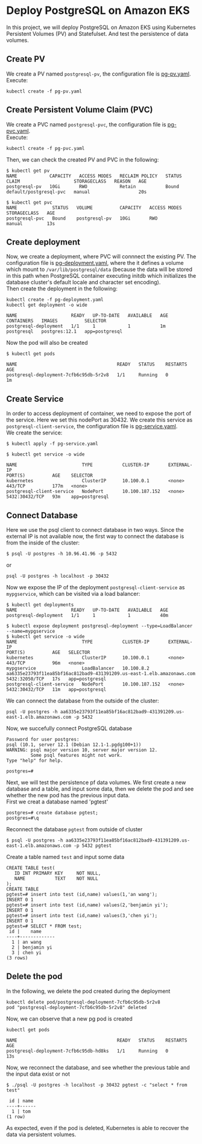# Deploy PostgreSQL on Amazon EKS
In this project, we will deploy PostgreSQL on Amazon EKS using Kubernetes Persistent Volumes (PV) and Statefulset. And test the persistence of data volumes.

## Create PV
We create a PV named `postgresql-pv`, the configuration file is [pg-pv.yaml](https://github.com/cy235/PostgreSQL_EKS/blob/master/pg-pv.yaml).</br>
Execute:
```
kubectl create -f pg-pv.yaml
```

## Create Persistent Volume Claim (PVC)
We create a PVC named `postgresql-pvc`, the configuration file is [pg-pvc.yaml](https://github.com/cy235/PostgreSQL_EKS/blob/master/pg-pvc.yaml).</br>
Execute:
```
kubectl create -f pg-pvc.yaml
```

Then, we can check the created PV and PVC in the following:
```
$ kubectl get pv
NAME            CAPACITY   ACCESS MODES   RECLAIM POLICY   STATUS   CLAIM                    STORAGECLASS   REASON   AGE
postgresql-pv   10Gi       RWO            Retain           Bound    default/postgresql-pvc   manual                  20s

$ kubectl get pvc
NAME             STATUS   VOLUME          CAPACITY   ACCESS MODES   STORAGECLASS   AGE
postgresql-pvc   Bound    postgresql-pv   10Gi       RWO            manual         13s
```

## Create deployment
Now, we create a deployment, where PVC will connnect the existing PV. The configuration file is [pg-deployment.yaml](https://github.com/cy235/PostgreSQL_EKS/blob/master/pg-deployment.yaml), where the it defines a volume which mount to `/var/lib/postgresql/data` (because the data will be stored in this path when PostgreSQL container executing initdb which initializes the database cluster's default locale and character set encoding).</br>
Then create the deployment in the following:
```
kubectl create -f pg-deployment.yaml
kubectl get deployment -o wide

NAME                    READY   UP-TO-DATE   AVAILABLE   AGE    CONTAINERS   IMAGES          SELECTOR
postgresql-deployment   1/1     1            1           1m     postgresql   postgres:12.1   app=postgresql
```
Now the pod will also be created
```
$ kubectl get pods

NAME                                     READY   STATUS    RESTARTS   AGE
postgresql-deployment-7cfb6c95db-5r2v8   1/1     Running   0          1m
```

## Create Service
In order to access deployment of container, we need to expose the port of the service. Here we set this nodePort as 30432.
We create this service as `postgresql-client-service`, the configuration file is [pg-service.yaml](https://github.com/cy235/PostgreSQL_EKS/blob/master/pg-service.yaml).</br>
We create the service:

```
$ kubectl apply -f pg-service.yaml

$ kubectl get service -o wide

NAME                        TYPE           CLUSTER-IP       EXTERNAL-IP                                                              PORT(S)          AGE    SELECTOR
kubernetes                  ClusterIP      10.100.0.1       <none>                                                                   443/TCP          177m   <none>
postgresql-client-service   NodePort       10.100.187.152   <none>                                                                   5432:30432/TCP   93m    app=postgresql
```

## Connect Database
Here we use the psql client to connect database in two ways.
Since the external IP is not available now, the first way to connect the database is from the inside of the cluster:
```
$ psql -U postgres -h 10.96.41.96 -p 5432
```
or
```
psql -U postgres -h localhost -p 30432
```
Now we expose the IP of the deployment `postgresql-client-service` as `mypgservice`, which can be visited via a load balancer:
```
$ kubectl get deployments
NAME                    READY   UP-TO-DATE   AVAILABLE   AGE
postgresql-deployment   1/1     1            1           40m

$ kubectl expose deployment postgresql-deployment --type=LoadBalancer --name=mypgservice
$ kubectl get service -o wide
NAME                        TYPE           CLUSTER-IP       EXTERNAL-IP                                                              PORT(S)          AGE   SELECTOR
kubernetes                  ClusterIP      10.100.0.1       <none>                                                                   443/TCP          96m   <none>
mypgservice                 LoadBalancer   10.100.8.2       aa6335e23793f11ea85bf16ac812bad9-431391209.us-east-1.elb.amazonaws.com   5432:32050/TCP   17s   app=postgresql
postgresql-client-service   NodePort       10.100.187.152   <none>                                                                   5432:30432/TCP   11m   app=postgresql

```
We can connect the database from the outside of the cluster:
```
psql -U postgres -h aa6335e23793f11ea85bf16ac812bad9-431391209.us-east-1.elb.amazonaws.com -p 5432
```
Now, we succefully connect PostgreSQL database

```
Password for user postgres:
psql (10.1, server 12.1 (Debian 12.1-1.pgdg100+1))
WARNING: psql major version 10, server major version 12.
         Some psql features might not work.
Type "help" for help.

postgres=#
```
Next, we will test the persistence pf data volumes. We first create a new database and a table, and input some data, then we delete the pod and see whether the new pod has the previous input data.</br>
First we creat a database named 'pgtest'
```
postgres=# create database pgtest;
postgres=#\q
```
Reconnect the database `pgtest` from outside of cluster

```
$ psql -U postgres -h aa6335e23793f11ea85bf16ac812bad9-431391209.us-east-1.elb.amazonaws.com -p 5432 pgtest
```
Create a table named `test` and input some data
```
CREATE TABLE test(
   ID INT PRIMARY KEY     NOT NULL,
   NAME           TEXT    NOT NULL
);
CREATE TABLE
pgtest=# insert into test (id,name) values(1,'an wang');
INSERT 0 1
pgtest=# insert into test (id,name) values(2,'benjamin yi');
INSERT 0 1
pgtest=# insert into test (id,name) values(3,'chen yi');
INSERT 0 1
pgtest=# SELECT * FROM test;
 id |    name     
----+-------------
  1 | an wang
  2 | benjamin yi
  3 | chen yi
(3 rows)
```

## Delete the pod
In the following, we delete the pod created during the deployment
```
kubectl delete pod/postgresql-deployment-7cfb6c95db-5r2v8
pod "postgresql-deployment-7cfb6c95db-5r2v8" deleted
```

Now, we can observe that a new pg pod is created
```
kubectl get pods

NAME                                     READY   STATUS    RESTARTS   AGE
postgresql-deployment-7cfb6c95db-hd8ks   1/1     Running   0          13s
```
Now, we reconnect the database, and see whether the previous table and the input data exist or not 
```
$ ./psql -U postgres -h localhost -p 30432 pgtest -c "select * from test"

 id | name
----+------
  1 | tom
(1 row)
```

As expected, even if the pod is deleted, Kubernetes is able to recover the data via persistent volumes.
